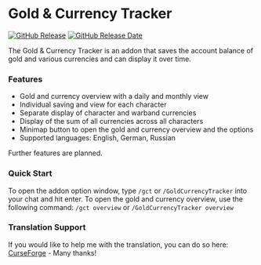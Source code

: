 # Gold & Currency Tracker

[![GitHub Release](https://img.shields.io/github/v/release/diomsg-code/GoldCurrencyTracker?logo=github&cacheSeconds=600)](https://github.com/diomsg-code/GoldCurrencyTracker/releases)
[![GitHub Release Date](https://img.shields.io/github/release-date/diomsg-code/GoldCurrencyTracker?logo=github&cacheSeconds=600)](https://github.com/diomsg-code/GoldCurrencyTracker/releases)

The Gold & Currency Tracker is an addon that saves the account balance of gold and various currencies and can display it over time.

### Features

*   Gold and currency overview with a daily and monthly view
*   Individual saving and view for each character
*   Separate display of character and warband currencies
*   Display of the sum of all currencies across all characters
*   Minimap button to open the gold and currency overview and the options
*   Supported languages: English, German, Russian

Further features are planned.

### Quick Start

To open the addon option window, type `/gct` or `/GoldCurrencyTracker` into your chat and hit enter. To open the gold and currency overview, use the following command: `/gct overview` or `/GoldCurrencyTracker overview`

### Translation Support

If you would like to help me with the translation, you can do so here: [CurseForge](https://legacy.curseforge.com/wow/addons/gold-currency-tracker/localization) - Many thanks!

